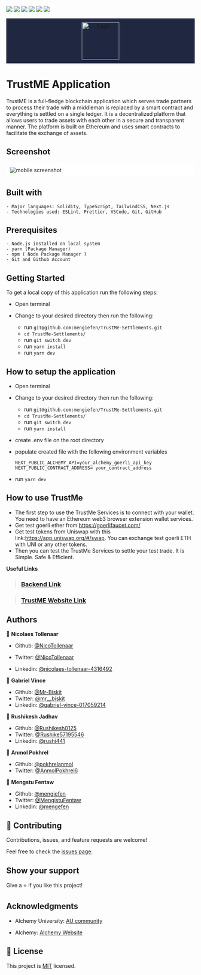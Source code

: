 ![](https://img.shields.io/badge/AlechmyUniversity-blue)
![](https://img.shields.io/badge/@-Rushikesh0125-success)
![](https://img.shields.io/badge/Mr-Biskit-success)
![](https://img.shields.io/badge/@-pokhrelanmol-success)
![](https://img.shields.io/badge/@-NicoTollenaar-success)
![](https://img.shields.io/badge/@-mengiefen-success)

<div style="background-color:#202741; padding: 10px;margin-bottom:20px; text-align:center; ">
    <img src="./public/TrustMeLogo/PurpleLogo.png" style="width: auto; height: 100px; " alt="Logo" />   
</div>

# TrustME Application

Trust<span className="text-secondary-600 leading-10">ME</span> is a full-fledge blockchain application which serves trade partners to process their trade with a middleman is replaced by a smart contract and everything is settled on a single ledger. It is a decentralized platform that allows users to trade assets with each other in a secure and transparent manner. The platform is built on Ethereum and uses smart contracts to facilitate the exchange of assets.

## Screenshot

<div style="background-color:white; padding: 10px;">
    <img src="./public/TrustMeLogo/Mock.com.png" style="width: %; height: auto;" alt="mobile  screenshot" />
   
</div>

## Built with

    - Major languages: Solidity, TypeScript, TailwindCSS, Next.js
    - Technologies used: ESLint, Prettier, VSCode, Git, GitHub

## Prerequisites

    - Node.js installed on local system
    - yarn (Package Manager)
    - npm ( Node Package Manager )
    - Git and Github Account

## Getting Started

To get a local copy of this application run the following steps:

- Open terminal
- Change to your desired directory then run the following:

  - run `git@github.com:mengiefen/TrustMe-Settlements.git`
  - `cd TrustMe-Settlements/`
  - run `git switch dev`
  - run `yarn install`
  - run `yarn dev`

## How to setup the application

- Open terminal
- Change to your desired directory then run the following:
  - run `git@github.com:mengiefen/TrustMe-Settlements.git`
  - `cd TrustMe-Settlements/`
  - run `git switch dev`
  - run `yarn install`
- create .env file on the root directory
- populate created file with the following environment variables

  ```
  NEXT_PUBLIC_ALCHEMY_API=your_alchemy_goerli_api_key
  NEXT_PUBLIC_CONTRACT_ADDRESS= your_contract_address
  ```

- run `yarn dev`

## How to use TrustMe

- The first step to use the TrustMe Services is to connect with your wallet. You need to have an Ethereum web3 browser extension wallet services.
- Get test goerli ether from https://goerlifaucet.com/
- Get test tokens from Uniswap with this link:https://app.uniswap.org/#/swap. You can exchange test goerli ETH with UNI or any other tokens.
- Then you can test the TrustMe Services to settle your test trade. It is Simple. Safe & Efficient.

**Useful Links**

> ### [Backend Link](https://github.com/Mr-Biskit/TrustMeBackend)

> ### [TrustME Website Link](https://trust-me-settlements.vercel.app/)

## Authors

👤 **Nicolaes Tollenaar**

- Github: [@NicoTollenaar](https://github.com/NicoTollenaar)

- Twitter: [@NicoTollenaar](https://twitter.com/NicoTollenaar)
- Linkedin: [@nicolaes-tollenaar-4316492](https://www.linkedin.com/in/nicolaes-tollenaar-4316492/)

👤 **Gabriel Vince**

- Github: [@Mr-Biskit](https://github.com/Mr-Biskit)
- Twitter: [@mr\_\_biskit](https://twitter.com/mr__biskit)
- Linkedin: [@gabriel-vince-017059214](https://www.linkedin.com/in/gabriel-vince-017059214/)

👤 **Rushikesh Jadhav**

- Github: [@Rushikesh0125](https://github.com/Rushikesh0125)
- Twitter: [@Rushike57195546](https://twitter.com/Rushike57195546)
- Linkedin: [@rushi441](https://www.linkedin.com/in/rushi441/)

👤 **Anmol Pokhrel**

- Github: [@pokhrelanmol](https://github.com/pokhrelanmol)
- Twitter: [@AnmolPokhrel6](https://twitter.com/@AnmolPokhrel6)

👤 **Mengstu Fentaw**

- Github: [@mengiefen](https://github.com/mengiefen)
- Twitter: [@MengistuFentaw](https://twitter.com/MengistuFentaw)
- Linkedin: [@mengefen](https://www.linkedin.com/in/mengefen/)

## 🤝 Contributing

Contributions, issues, and feature requests are welcome!

Feel free to check the [issues page](https://github.com/yersel500/recipe-app/issues).

## Show your support

Give a ⭐️ if you like this project!

## Acknowledgments

- Alchemy University: [AU community](https://university.alchemy.com/)

- Alchemy: [Alchemy Website](https://www.alchemy.com/)

## 📝 License

This project is [MIT](./LICENSE) licensed.
